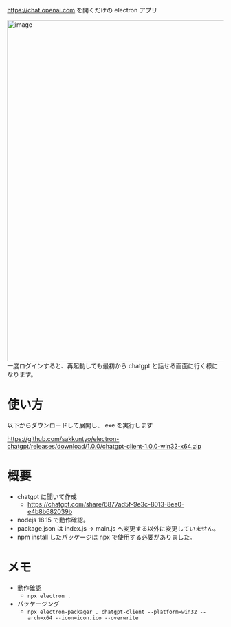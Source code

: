 https://chat.openai.com を開くだけの electron アプリ

<img width="1266" height="793" alt="image" src="https://github.com/user-attachments/assets/36b78d81-2e83-41e6-846d-5b5d48195b8a" />
一度ログインすると、再起動しても最初から chatgpt と話せる画面に行く様になります。

# 使い方
以下からダウンロードして展開し、 exe を実行します

https://github.com/sakkuntyo/electron-chatgpt/releases/download/1.0.0/chatgpt-client-1.0.0-win32-x64.zip

# 概要
- chatgpt に聞いて作成
  - https://chatgpt.com/share/6877ad5f-9e3c-8013-8ea0-e4b8b682039b
- nodejs 18.15 で動作確認。
- package.json は index.js -> main.js へ変更する以外に変更していません。
- npm install したパッケージは npx で使用する必要がありました。

# メモ
- 動作確認
  - ```npx electron .```
- パッケージング
  - ```npx electron-packager . chatgpt-client --platform=win32 --arch=x64 --icon=icon.ico --overwrite```
